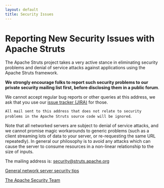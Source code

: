 ```yaml
---
layout: default
title: Security Issues
---
```


# Reporting New Security Issues with Apache Struts

The Apache Struts project takes a very active stance in eliminating security problems
and denial of service attacks against applications using the Apache Struts framework.

**We strongly encourage folks to report such security problems to our private security mailing list first,
before disclosing them in a public forum**.

We cannot accept regular bug reports or other queries at this address, we ask that you use our
[issue tracker (JIRA)](https://issues.apache.org/jira/browse/WW) for those.

`All mail sent to this address that does not relate to security problems in the Apache
Struts source code will be ignored`.

Note that all networked servers are subject to denial of service attacks, and we cannot promise magic
workarounds to generic problems (such as a client streaming lots of data to your server, or re-requesting
the same URL repeatedly). In general our philosophy is to avoid any attacks which can cause the server
to consume resources in a non-linear relationship to the size of inputs.

The mailing address is: [security@struts.apache.org](mailto:security@struts.apache.org)

[General network server security tips](http://httpd.apache.org/docs/trunk/misc/security_tips.html)

[The Apache Security Team](http://www.apache.org/security/)
